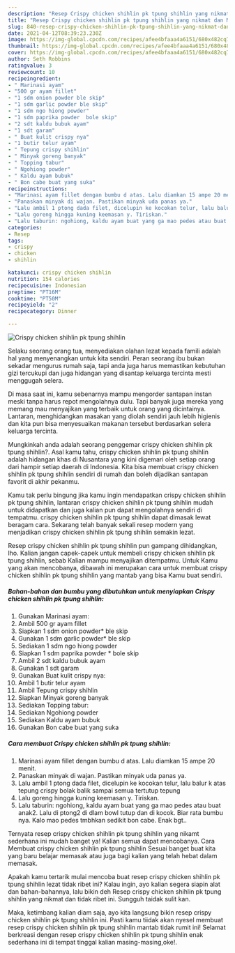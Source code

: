 ```yaml
---
description: "Resep Crispy chicken shihlin pk tpung shihlin yang nikmat dan Mudah Dibuat"
title: "Resep Crispy chicken shihlin pk tpung shihlin yang nikmat dan Mudah Dibuat"
slug: 840-resep-crispy-chicken-shihlin-pk-tpung-shihlin-yang-nikmat-dan-mudah-dibuat
date: 2021-04-12T08:39:23.230Z
image: https://img-global.cpcdn.com/recipes/afee4bfaaa4a6151/680x482cq70/crispy-chicken-shihlin-pk-tpung-shihlin-foto-resep-utama.jpg
thumbnail: https://img-global.cpcdn.com/recipes/afee4bfaaa4a6151/680x482cq70/crispy-chicken-shihlin-pk-tpung-shihlin-foto-resep-utama.jpg
cover: https://img-global.cpcdn.com/recipes/afee4bfaaa4a6151/680x482cq70/crispy-chicken-shihlin-pk-tpung-shihlin-foto-resep-utama.jpg
author: Seth Robbins
ratingvalue: 3
reviewcount: 10
recipeingredient:
- " Marinasi ayam"
- "500 gr ayam fillet"
- "1 sdm onion powder ble skip"
- "1 sdm garlic powder ble skip"
- "1 sdm ngo hiong powder"
- "1 sdm paprika powder  bole skip"
- "2 sdt kaldu bubuk ayam"
- "1 sdt garam"
- " Buat kulit crispy nya"
- "1 butir telur ayam"
- " Tepung crispy shihlin"
- " Minyak goreng banyak"
- " Topping tabur"
- " Ngohiong powder"
- " Kaldu ayam bubuk"
- " Bon cabe buat yang suka"
recipeinstructions:
- "Marinasi ayam fillet dengan bumbu d atas. Lalu diamkan 15 ampe 20 menit."
- "Panaskan minyak di wajan. Pastikan minyak uda panas ya."
- "Lalu ambil 1 ptong dada filet, dicelupin ke kocokan telur, lalu balur k atas tepung crispy bolak balik sampai semua tertutup tepung"
- "Lalu goreng hingga kuning keemasan y. Tiriskan."
- "Lalu taburin: ngohiong, kaldu ayam buat yang ga mao pedes atau buat anak2. Lalu di ptong2 di dlam bowl tutup dan di kocok. Biar rata bumbu nya. Kalo mao pedes tmbhkan sedikit bon cabe. Enak bgt.."
categories:
- Resep
tags:
- crispy
- chicken
- shihlin

katakunci: crispy chicken shihlin 
nutrition: 154 calories
recipecuisine: Indonesian
preptime: "PT16M"
cooktime: "PT50M"
recipeyield: "2"
recipecategory: Dinner

---
```



![Crispy chicken shihlin pk tpung shihlin](https://img-global.cpcdn.com/recipes/afee4bfaaa4a6151/680x482cq70/crispy-chicken-shihlin-pk-tpung-shihlin-foto-resep-utama.jpg)

Selaku seorang orang tua, menyediakan olahan lezat kepada famili adalah hal yang menyenangkan untuk kita sendiri. Peran seorang ibu bukan sekadar mengurus rumah saja, tapi anda juga harus memastikan kebutuhan gizi tercukupi dan juga hidangan yang disantap keluarga tercinta mesti menggugah selera.

Di masa  saat ini, kamu sebenarnya mampu mengorder santapan instan meski tanpa harus repot mengolahnya dulu. Tapi banyak juga mereka yang memang mau menyajikan yang terbaik untuk orang yang dicintainya. Lantaran, menghidangkan masakan yang diolah sendiri jauh lebih higienis dan kita pun bisa menyesuaikan makanan tersebut berdasarkan selera keluarga tercinta. 



Mungkinkah anda adalah seorang penggemar crispy chicken shihlin pk tpung shihlin?. Asal kamu tahu, crispy chicken shihlin pk tpung shihlin adalah hidangan khas di Nusantara yang kini digemari oleh setiap orang dari hampir setiap daerah di Indonesia. Kita bisa membuat crispy chicken shihlin pk tpung shihlin sendiri di rumah dan boleh dijadikan santapan favorit di akhir pekanmu.

Kamu tak perlu bingung jika kamu ingin mendapatkan crispy chicken shihlin pk tpung shihlin, lantaran crispy chicken shihlin pk tpung shihlin mudah untuk didapatkan dan juga kalian pun dapat mengolahnya sendiri di tempatmu. crispy chicken shihlin pk tpung shihlin dapat dimasak lewat beragam cara. Sekarang telah banyak sekali resep modern yang menjadikan crispy chicken shihlin pk tpung shihlin semakin lezat.

Resep crispy chicken shihlin pk tpung shihlin pun gampang dihidangkan, lho. Kalian jangan capek-capek untuk membeli crispy chicken shihlin pk tpung shihlin, sebab Kalian mampu menyajikan ditempatmu. Untuk Kamu yang akan mencobanya, dibawah ini merupakan cara untuk membuat crispy chicken shihlin pk tpung shihlin yang mantab yang bisa Kamu buat sendiri.

<!--inarticleads1-->

##### Bahan-bahan dan bumbu yang dibutuhkan untuk menyiapkan Crispy chicken shihlin pk tpung shihlin:

1. Gunakan  Marinasi ayam:
1. Ambil 500 gr ayam fillet
1. Siapkan 1 sdm onion powder* ble skip
1. Gunakan 1 sdm garlic powder* ble skip
1. Sediakan 1 sdm ngo hiong powder
1. Siapkan 1 sdm paprika powder * bole skip
1. Ambil 2 sdt kaldu bubuk ayam
1. Gunakan 1 sdt garam
1. Gunakan  Buat kulit crispy nya:
1. Ambil 1 butir telur ayam
1. Ambil  Tepung crispy shihlin
1. Siapkan  Minyak goreng banyak
1. Sediakan  Topping tabur:
1. Sediakan  Ngohiong powder
1. Sediakan  Kaldu ayam bubuk
1. Gunakan  Bon cabe buat yang suka




<!--inarticleads2-->

##### Cara membuat Crispy chicken shihlin pk tpung shihlin:

1. Marinasi ayam fillet dengan bumbu d atas. Lalu diamkan 15 ampe 20 menit.
1. Panaskan minyak di wajan. Pastikan minyak uda panas ya.
1. Lalu ambil 1 ptong dada filet, dicelupin ke kocokan telur, lalu balur k atas tepung crispy bolak balik sampai semua tertutup tepung
1. Lalu goreng hingga kuning keemasan y. Tiriskan.
1. Lalu taburin: ngohiong, kaldu ayam buat yang ga mao pedes atau buat anak2. Lalu di ptong2 di dlam bowl tutup dan di kocok. Biar rata bumbu nya. Kalo mao pedes tmbhkan sedikit bon cabe. Enak bgt..




Ternyata resep crispy chicken shihlin pk tpung shihlin yang nikamt sederhana ini mudah banget ya! Kalian semua dapat mencobanya. Cara Membuat crispy chicken shihlin pk tpung shihlin Sesuai banget buat kita yang baru belajar memasak atau juga bagi kalian yang telah hebat dalam memasak.

Apakah kamu tertarik mulai mencoba buat resep crispy chicken shihlin pk tpung shihlin lezat tidak ribet ini? Kalau ingin, ayo kalian segera siapin alat dan bahan-bahannya, lalu bikin deh Resep crispy chicken shihlin pk tpung shihlin yang nikmat dan tidak ribet ini. Sungguh taidak sulit kan. 

Maka, ketimbang kalian diam saja, ayo kita langsung bikin resep crispy chicken shihlin pk tpung shihlin ini. Pasti kamu tiidak akan nyesel membuat resep crispy chicken shihlin pk tpung shihlin mantab tidak rumit ini! Selamat berkreasi dengan resep crispy chicken shihlin pk tpung shihlin enak sederhana ini di tempat tinggal kalian masing-masing,oke!.

